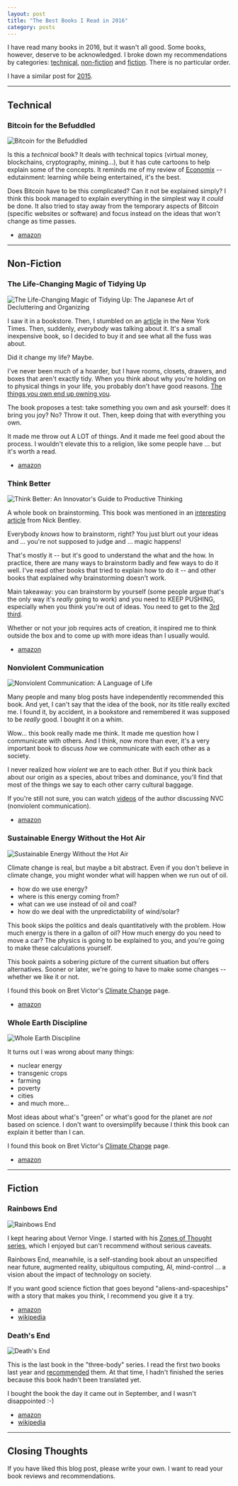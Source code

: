 ```yaml
---
layout: post
title: "The Best Books I Read in 2016"
category: posts
---
```


I have read many books in 2016, but it wasn't all good. Some books, however,
deserve to be acknowledged. I broke down my recommendations by categories:
[technical](#technical), [non-fiction](#non-fiction) and [fiction](#fiction).
There is no particular order.

I have a similar post for [2015](https://blog.jpalardy.com/posts/best-books-i-read-2015/).

-------------------------------------------------

## Technical

### Bitcoin for the Befuddled

<img class="book-cover" src="/assets/best-books-2016/1593275730.jpg" alt="Bitcoin for the Befuddled" />

Is this a _technical_ book? It deals with technical topics
(virtual money, blockchains, cryptography, mining...), but it has cute cartoons
to help explain some of the concepts. It reminds me of my review of
[Economix](https://blog.jpalardy.com/posts/best-books-i-read-2015/#economix)
-- edutainment: learning while being entertained, it's the best.

Does Bitcoin have to be this complicated? Can it not be explained simply? I
think this book managed to explain everything in the simplest way it _could_ be
done. It also tried to stay away from the temporary aspects of Bitcoin (specific websites or software) and
focus instead on the ideas that won't change as time passes.

* [amazon](https://www.amazon.com/dp/1593275730)


-------------------------------------------------

## Non-Fiction

### The Life-Changing Magic of Tidying Up

<img class="book-cover" src="/assets/best-books-2016/1607747308.jpg" alt="The Life-Changing Magic of Tidying Up: The Japanese Art of Decluttering and Organizing" />

I saw it in a bookstore. Then, I stumbled on an
[article](https://www.nytimes.com/2014/10/23/garden/home-organization-advice-from-marie-kondo.html)
in the New York Times. Then, suddenly, _everybody_ was talking about it. It's a
small inexpensive book, so I decided to buy it and see what all the fuss was about.

Did it change my life? Maybe.

I've never been much of a hoarder, but I have rooms, closets, drawers, and boxes
that aren't exactly tidy. When you think about why you're holding on to
physical things in your life, you probably don't have good reasons.
[The things you own end up owning you](https://www.youtube.com/watch?v=tPPvkhGZT7Y).

The book proposes a test: take something you own and ask yourself: does it
bring you joy? No? Throw it out. Then, keep doing that with everything you own.

It made me throw out A LOT of things. And it made me feel good about the process.
I wouldn't elevate this to a religion, like some people have ... but it's worth a read.

* [amazon](https://www.amazon.com/dp/1607747308/)


### Think Better

<img class="book-cover" src="/assets/best-books-2016/0071494936.jpg" alt="Think Better: An Innovator's Guide to Productive Thinking" />

A whole book on brainstorming. This book was mentioned in an [interesting article](https://nickbentleygames.wordpress.com/2014/05/12/the-100-10-1-method-for-game-design/) from Nick Bentley.

Everybody _knows_ how to brainstorm, right? You just blurt out your ideas
and ... you're not supposed to judge and ... magic happens!

That's mostly it -- but it's good to understand the what and the how. In practice,
there are many ways to brainstorm badly and few ways to do it well. I've
read other books that tried to explain how to do it -- and other books that
explained why brainstorming doesn't work.

Main takeaway: you can brainstorm by yourself (some people argue that's the
only way it's _really_ going to work) and you need to KEEP PUSHING, especially
when you think you're out of ideas. You need to get to the [3rd third](https://www.google.com/search?q=the+third+third+brainstorming).

Whether or not your job requires acts of creation, it inspired me to think
outside the box and to come up with more ideas than I usually would.

* [amazon](https://www.amazon.com/dp/0071494936/)


### Nonviolent Communication

<img class="book-cover" src="/assets/best-books-2016/189200528X.jpg" alt="Nonviolent Communication: A Language of Life" />

Many people and many blog posts have independently recommended this book. And
yet, I can't say that the idea of the book, nor its title really excited me. I
found it, by accident, in a bookstore and remembered it was supposed to be
_really_ good. I bought it on a whim.

Wow... this book really made me think. It made me question how I communicate
with others. And I think, now more than ever, it's a very important book to
discuss _how_ we communicate with each other as a society.

I never realized how _violent_ we are to each other. But if you think back
about our origin as a species, about tribes and dominance, you'll find that
most of the things we say to each other carry cultural baggage.

If you're still not sure, you can watch [videos](https://www.youtube.com/results?search_query=nvc+marshall+rosenberg)
of the author discussing NVC (nonviolent communication).

* [amazon](https://www.amazon.com/dp/189200528X/)


### Sustainable Energy Without the Hot Air

<img class="book-cover" src="/assets/best-books-2016/0954452933.jpg" alt="Sustainable Energy Without the Hot Air" />

Climate change is real, but maybe a bit abstract. Even if you don't believe in
climate change, you might wonder what will happen when we run out of oil.

- how do we use energy?
- where is this energy coming from?
- what can we use instead of oil and coal?
- how do we deal with the unpredictability of wind/solar?

This book skips the politics and deals quantitatively with the problem. How
much energy is there in a gallon of oil? How much energy do you need to move a
car? The physics is going to be explained to you, and you're going to make these
calculations yourself.

This book paints a sobering picture of the current situation but offers
alternatives. Sooner or later, we're going to have to make some changes --
whether we like it or not.

I found this book on Bret Victor's [Climate Change](http://worrydream.com/ClimateChange/) page.

* [amazon](https://www.amazon.com/dp/0954452933/)


### Whole Earth Discipline

<img class="book-cover" src="/assets/best-books-2016/0143118285.jpg" alt="Whole Earth Discipline" />

It turns out I was wrong about many things:

- nuclear energy
- transgenic crops
- farming
- poverty
- cities
- and much more...

Most ideas about what's "green" or what's good for the planet are _not_ based on
science. I don't want to oversimplify because I think this book can explain it
better than I can.

I found this book on Bret Victor's [Climate Change](http://worrydream.com/ClimateChange/) page.

* [amazon](https://www.amazon.com/dp/0143118285/)

-------------------------------------------------

## Fiction

### Rainbows End

<img class="book-cover" src="/assets/best-books-2016/B0011T1S4Q.jpg" alt="Rainbows End" />

I kept hearing about Vernor Vinge. I started with his
[Zones of Thought series](https://en.wikipedia.org/wiki/Vernor_Vinge#Zones_of_Thought_series),
which I enjoyed but can't recommend without serious caveats.

Rainbows End, meanwhile, is a self-standing book about an unspecified near
future, augmented reality, ubiquitous computing, AI, mind-control ... a vision
about the impact of technology on society.

If you want good science fiction that goes beyond "aliens-and-spaceships" with a
story that makes you think, I recommend you give it a try.

* [amazon](https://www.amazon.com/dp/B0011T1S4Q/)
* [wikipedia](https://en.wikipedia.org/wiki/Rainbows_End)


### Death's End

<img class="book-cover" src="/assets/best-books-2016/B01LW7NVP0.jpg" alt="Death's End" />

This is the last book in the "three-body" series. I read the first two books
last year and [recommended](https://blog.jpalardy.com/posts/best-books-i-read-2015/#the-three-body-problem)
them. At that time, I hadn't finished the series because this book hadn't been
translated yet.

I bought the book the day it came out in September, and I wasn't disappointed :-)

* [amazon](https://www.amazon.com/dp/B01LW7NVP0/)
* [wikipedia](https://en.wikipedia.org/wiki/Death%27s_End)


-------------------------------------------------

## Closing Thoughts

If you have liked this blog post, please write your own. I want to read your book
reviews and recommendations.

